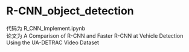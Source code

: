 # R-CNN_object_detection
代码为 R_CNN_Implement.ipynb<br>
论文为 A Comparison of R-CNN and Faster R-CNN at Vehicle Detection Using the UA-DETRAC Video Dataset<br>
